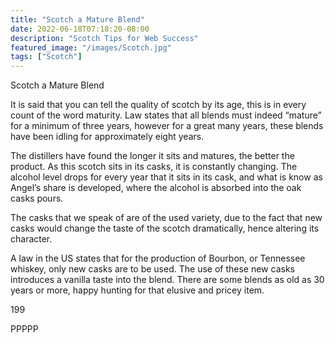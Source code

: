 ```yaml
---
title: "Scotch a Mature Blend"
date: 2022-06-18T07:18:20-08:00
description: "Scotch Tips for Web Success"
featured_image: "/images/Scotch.jpg"
tags: ["Scotch"]
---
```


Scotch a Mature Blend

It is said that you can tell the quality of scotch by its age, this is in every count of the word maturity. Law states that all blends must indeed “mature” for a minimum of three years, however for a great many years, these blends have been idling for approximately eight years.

The distillers have found the longer it sits and matures, the better the product. As this scotch sits in its casks, it is constantly changing. The alcohol level drops for every year that it sits in its cask, and what is know as Angel’s share is developed, where the alcohol is absorbed into the oak casks pours.

The casks that we speak of are of the used variety, due to the fact that new casks would change the taste of the scotch dramatically, hence altering its character.

A law in the US states that for the production of Bourbon, or Tennessee whiskey, only new casks are to be used. The use of these new casks introduces a vanilla taste into the blend.  There are some blends as old as 30 years or more, happy hunting for that elusive and pricey item.

199

PPPPP


